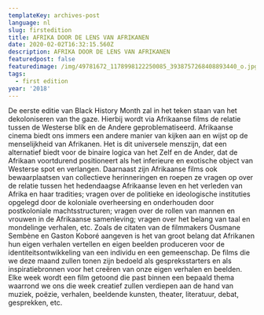 ```yaml
---
templateKey: archives-post
language: nl
slug: firstedition
title: AFRIKA DOOR DE LENS VAN AFRIKANEN
date: 2020-02-02T16:32:15.560Z
description: AFRIKA DOOR DE LENS VAN AFRIKANEN
featuredpost: false
featuredimage: /img/49781672_1178998122250085_3938757268408893440_o.jpg
tags:
  - first edition
year: '2018'
---
```

De eerste editie van Black History Month zal in het teken staan van het dekoloniseren van the gaze. Hierbij wordt via Afrikaanse films de relatie tussen de Westerse blik en de Andere geproblematiseerd. Afrikaanse cinema biedt ons immers een andere manier van kijken aan en wijst op de menselijkheid van Afrikanen. Het is dit universele menszijn, dat een alternatief biedt voor de binaire logica van het Zelf en de Ander, dat de Afrikaan voortdurend positioneert als het inferieure en exotische object van Westerse spot en verlangen. Daarnaast zijn Afrikaanse films ook bewaarplaatsen van collectieve herinneringen en roepen ze vragen op over de relatie tussen het hedendaagse Afrikaanse leven en het verleden van Afrika en haar tradities; vragen over de politieke en ideologische instituties opgelegd door de koloniale overheersing en onderhouden door postkoloniale machtsstructuren; vragen over de rollen van mannen en vrouwen in de Afrikaanse samenleving; vragen over het belang van taal en mondelinge verhalen, etc. Zoals de citaten van de filmmakers Ousmane Sembène en Gaston Koboré aangeven is het van groot belang dat Afrikanen hun eigen verhalen vertellen en eigen beelden produceren voor de identiteitsontwikkeling van een individu en een gemeenschap. De films die we deze maand zullen tonen zijn bedoeld als gespreksstarters en als inspiratiebronnen voor het creëren van onze eigen verhalen en beelden. Elke week wordt een film getoond die past binnen een bepaald thema waarrond we ons die week creatief zullen verdiepen aan de hand van muziek, poëzie, verhalen, beeldende kunsten, theater, literatuur, debat, gesprekken, etc.
